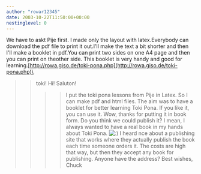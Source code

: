 ```yaml
---
author: "rowar12345"
date: 2003-10-22T11:50:00+00:00
nestinglevel: 0
---
```

We have to askt Pije first. I made only the layout with latex.Everybody can download the pdf file to print it out.I'll make the text a bit shorter and then I'll make a booklet in pdf.You can print two sides on one A4 page and then you can print on theother side. This booklet is very handy and good for learning.[http://rowa.giso.de/toki-pona.php](http://rowa.giso.de/toki-pona.php)\
>> toki! Hi! Saluton!
>>>> I put the toki pona lessons from Pije in Latex. So I
>> can make pdf and
>> html files. The aim was to have a booklet for better
>> learning Toki
>> Pona. If you like it, you can use it.
>> Wow, thanks for putting it in book form. Do you think
> we could publish it? I mean, I always wanted to have
> a real book in my hands about Toki Pona. ![:)](images/smilies/icon_e_smile.gif "Smile") I heard
> nce about a publishing site that works where they
> actually publish the book each time someone orders it.
> The costs are high that way, but then they accept any
> book for publishing. Anyone have the address?
>> Best wishes,
> Chuck